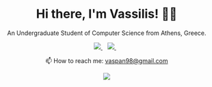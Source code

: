 <h1 align='center'>
  Hi there, I'm Vassilis! 👨‍💻
</h1>

<p align='center'>
  An Undergraduate Student of Computer Science from Athens, Greece.
</p>

<p align='center'>
  <a href="https://www.linkedin.com/in/vaspan98/">
    <img src="https://img.shields.io/badge/linkedin-%230077B5.svg?&style=for-the-badge&logo=linkedin&logoColor=white" />
  </a>&nbsp;&nbsp;
  <a href="https://instagram.com/vaspan98">
    <img src="https://img.shields.io/badge/instagram-%23E4405F.svg?&style=for-the-badge&logo=instagram&logoColor=white" />        
  </a>&nbsp;&nbsp;
</p>

<p align='center'>
  📫 How to reach me: <a href='mailto:vaspan98@gmail.com'>vaspan98@gmail.com</a>
</p>

<p align='center'>
  <img align="center" src="https://github-readme-stats.vercel.app/api/top-langs/?username=vaspan98&layout=compact&theme=material-palenight" />
</p>

